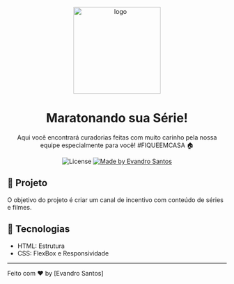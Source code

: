 <p align="center">
    <img alt="logo" src="imagens/logocomfundo.png" width="200px" />
</p>

<h1 align="center">
  Maratonando sua Série!
</h1>

<p align="center">Aqui você encontrará curadorias feitas com muito carinho pela nossa equipe especialmente para você! #FIQUEEMCASA 🏠</p>

<p align="center">
  <img alt="License" src="https://img.shields.io/badge/license-MIT-191A1E">

  <a href="https://github.com/evandro-santos2020">
    <img alt="Made by Evandro Santos" src="https://img.shields.io/badge/Made%20by-Evandro%20Santos-191A1E">
  </a>


</p>


## 🚀 Projeto

O objetivo do projeto é criar um canal de incentivo com conteúdo de séries e filmes.

## 🔧 Tecnologias

- HTML: Estrutura
- CSS: FlexBox e Responsividade

---

Feito com ♥  by [Evandro Santos]

